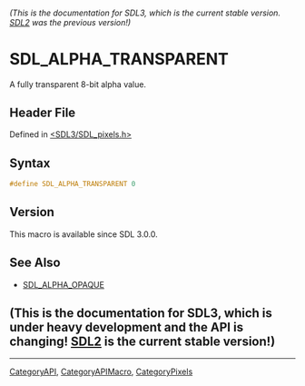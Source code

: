 ###### (This is the documentation for SDL3, which is the current stable version. [SDL2](https://wiki.libsdl.org/SDL2/) was the previous version!)
# SDL_ALPHA_TRANSPARENT

A fully transparent 8-bit alpha value.

## Header File

Defined in [<SDL3/SDL_pixels.h>](https://github.com/libsdl-org/SDL/blob/main/include/SDL3/SDL_pixels.h)

## Syntax

```c
#define SDL_ALPHA_TRANSPARENT 0
```

## Version

This macro is available since SDL 3.0.0.

## See Also

- [SDL_ALPHA_OPAQUE](SDL_ALPHA_OPAQUE)


## (This is the documentation for SDL3, which is under heavy development and the API is changing! [SDL2](https://wiki.libsdl.org/SDL2/) is the current stable version!)



----
[CategoryAPI](CategoryAPI), [CategoryAPIMacro](CategoryAPIMacro), [CategoryPixels](CategoryPixels)

